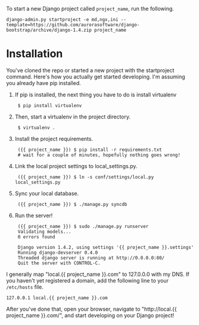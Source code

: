 To start a new Django project called `project_name`, run the following.

    django-admin.py startproject -e md,ngx,ini --template=https://github.com/aurorasoftware/django-bootstrap/archive/django-1.4.zip project_name

Installation
============

You've cloned the repo or started a new project with the startproject command.
Here's how you actually get started developing. I'm assuming you already have
pip installed.

1. If pip is installed, the next thing you have to do is install virtualenv

        $ pip install virtualenv

2. Then, start a virtualenv in the project directory.

        $ virtualenv .

3. Install the project requirements.

        ({{ project_name }}) $ pip install -r requirements.txt
        # wait for a couple of minutes, hopefully nothing goes wrong!

4. Link the local project settings to local_settings.py.

        ({{ project_name }}) $ ln -s conf/settings/local.py local_settings.py

5. Sync your local database.

        ({{ project_name }}) $ ./manage.py syncdb

6. Run the server!

        ({{ project_name }}) $ sudo ./manage.py runserver
        Validating models...
        0 errors found

        Django version 1.4.2, using settings '{{ project_name }}.settings'
        Running django-devserver 0.4.0
        Threaded django server is running at http://0.0.0.0:80/
        Quit the server with CONTROL-C.

I generally map "local.{{ project_name }}.com" to 127.0.0.0 with my DNS. If you
haven't yet registered a domain, add the following line to your `/etc/hosts`
file.

    127.0.0.1 local.{{ project_name }}.com

After you've done that, open your browser, navigate to "http://local.{{ project_name }}.com/",
and start developing on your Django project!


